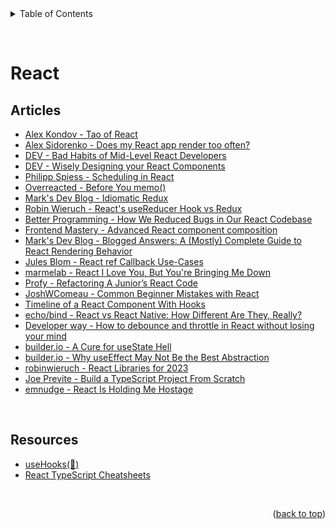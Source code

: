 <div id="top"></div>

<details>
  <summary>Table of Contents</summary>
  <ul>
    <li><a href="#articles">Articles</a></li>
    <li><a href="#resources">Resources</a></li>
  </ul>
</details>

&nbsp;

# React

## Articles

- [Alex Kondov - Tao of React](https://alexkondov.com/tao-of-react/)
- [Alex Sidorenko - Does my React app render too often?](https://alexsidorenko.com/blog/react-app-render-often/)
- [DEV - Bad Habits of Mid-Level React Developers](https://dev.to/srmagura/bad-habits-of-mid-level-react-developers-b41)
- [DEV - Wisely Designing your React Components](https://dev.to/mbarzeev/wisely-designing-your-react-components-4o0)
- [Philipp Spiess - Scheduling in React](https://philippspiess.com/scheduling-in-react/)
- [Overreacted - Before You memo()](https://overreacted.io/before-you-memo/)
- [Mark's Dev Blog - Idiomatic Redux](https://blog.isquaredsoftware.com/series/idiomatic-redux)
- [Robin Wieruch - React's useReducer Hook vs Redux](https://www.robinwieruch.de/redux-vs-usereducer/)
- [Better Programming - How We Reduced Bugs in Our React Codebase](https://betterprogramming.pub/how-we-reduced-bugs-in-our-react-code-base-9a7a979b4442)
- [Frontend Mastery - Advanced React component composition](https://frontendmastery.com/posts/advanced-react-component-composition-guide/)
- [Mark's Dev Blog - Blogged Answers: A (Mostly) Complete Guide to React Rendering Behavior](https://blog.isquaredsoftware.com/2020/05/blogged-answers-a-mostly-complete-guide-to-react-rendering-behavior/)
- [Jules Blom - React ref Callback Use-Cases](https://julesblom.com/writing/ref-callback-use-cases)
- [marmelab - React I Love You, But You're Bringing Me Down](https://marmelab.com/blog/2022/09/20/react-i-love-you.html)
- [Profy - Refactoring A Junior’s React Code](https://profy.dev/article/react-junior-code-review-and-refactoring-1)
- [JoshWComeau - Common Beginner Mistakes with React](https://www.joshwcomeau.com/react/common-beginner-mistakes/)
- [Timeline of a React Component With Hooks](https://julesblom.com/writing/react-hook-component-timeline)
- [echo/bind - React vs React Native: How Different Are They, Really?](https://echobind.com/post/react-vs-react-native-how-different-are-they)
- [Developer way - How to debounce and throttle in React without losing your mind](https://www.developerway.com/posts/debouncing-in-react)
- [builder.io - A Cure for useState Hell](https://www.builder.io/blog/use-reducer)
- [builder.io - Why useEffect May Not Be the Best Abstraction](https://www.builder.io/blog/useeffect-not-the-best-abstraction)
- [robinwieruch - React Libraries for 2023](https://www.robinwieruch.de/react-libraries/)
- [Joe Previte - Build a TypeScript Project From Scratch](https://www.typescriptcourse.com/tutorials/build-a-typescript-project-from-scratch)
- [emnudge - React Is Holding Me Hostage](https://emnudge.dev/blog/react-hostage)

&nbsp;

## Resources

- [useHooks(🐠)](https://usehooks.com/)
- [React TypeScript Cheatsheets](https://react-typescript-cheatsheet.netlify.app/)

&nbsp;

<p align="right">(<a href="#top">back to top</a>)</p>
